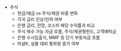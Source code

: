 - 주식
  - 현금/예금 vs 주식/채권 비중 변화
  - 각국 금리 인상/인하 여부
  - 은행 금리, 전망, 코스피 배당 수익률과 비교
  - 주식 매수 가능 자금 흐름, 주식/채권형펀드, 고객예탁금
  - 은행 수시입출식, MMF 등 단기 부동자금 흐름
  - 마샬K, 실물 대비 통화량 증가 여부

